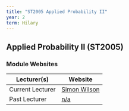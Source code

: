 ```yaml
---
title: "ST2005 Applied Probability II"
year: 2
term: Hilary
---
```

## Applied Probability II (ST2005)
### Module Websites

| Lecturer(s)  | Website |
| ------------- | ------------- |
| Current Lecturer | [Simon Wilson](http://www.tcd.ie/Statistics/staff/simonwilson.shtml) |
|  Past Lecturer |  [n/a](https://www.maths.tcd.ie/) |
